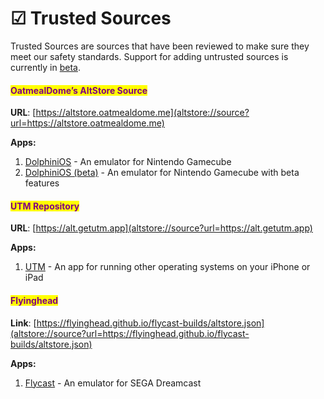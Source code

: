 # ☑ Trusted Sources

Trusted Sources are sources that have been reviewed to make sure they meet our safety standards. Support for adding untrusted sources is currently in [beta](../patreon/beta-features/sources.md).

#### <mark style="color:purple;">OatmealDome’s AltStore Source</mark> <a href="#mark-stylecolorpurpleoatmealdomes-sourcemark" id="mark-stylecolorpurpleoatmealdomes-sourcemark"></a>

**URL**: [https://altstore.oatmealdome.me](altstore://source?url=https://altstore.oatmealdome.me)

**Apps:**

1. [DolphiniOS](https://dolphinios.oatmealdome.me) - An emulator for Nintendo Gamecube
2. [DolphiniOS (beta)](https://dolphinios.oatmealdome.me/beta) - An emulator for Nintendo Gamecube with beta features

#### <mark style="color:purple;">UTM Repository</mark>

**URL**: [https://alt.getutm.app](altstore://source?url=https://alt.getutm.app)

**Apps:**

1. [UTM](https://getutm.app) - An app for running other operating systems on your iPhone or iPad

#### <mark style="color:purple;">Flyinghead</mark> <a href="#mark-stylecolorpurpleflyingheads-sourcemark" id="mark-stylecolorpurpleflyingheads-sourcemark"></a>

**Link**: [https://flyinghead.github.io/flycast-builds/altstore.json](altstore://source?url=https://flyinghead.github.io/flycast-builds/altstore.json)

**Apps:**

1. [Flycast](https://utip.io/flyinghead) - An emulator for SEGA Dreamcast
